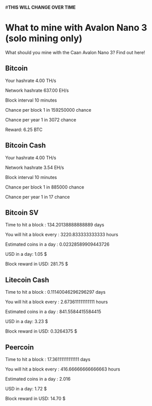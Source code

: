 #**THIS WILL CHANGE OVER TIME**

# What to mine with Avalon Nano 3 (solo mining only)
What should you mine with the Caan Avalon Nano 3? Find out here!

## Bitcoin

Your hashrate	4.00 TH/s

Network hashrate	637.00 EH/s

Block interval	10 minutes

Chance per block	1 in 159250000 chance

Chance per year	1 in 3072 chance

Reward: 6.25 BTC

## Bitcoin Cash

Your hashrate	4.00 TH/s

Network hashrate	3.54 EH/s

Block interval	10 minutes

Chance per block	1 in 885000 chance

Chance per year	1 in 17 chance

## Bitcoin SV

Time to hit a block : 134.20138888888889 days

You will hit a block every : 3220.833333333333 hours

Estimated coins in a day : 0.02328589909443726

USD in a day: 1.05 $

Block reward in USD: 281.75 $

## Litecoin Cash

Time to hit a block : 0.11140046296296297 days

You will hit a block every : 2.673611111111111 hours

Estimated coins in a day : 841.5584415584415

USD in a day: 3.23 $

Block reward in USD: 0.3264375 $

## Peercoin

Time to hit a block : 17.36111111111111 days

You will hit a block every : 416.66666666666663 hours

Estimated coins in a day : 2.016

USD in a day: 1.72 $

Block reward in USD: 14.70 $

